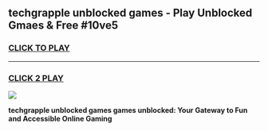
## techgrapple unblocked games - Play Unblocked Gmaes & Free #10ve5
<h3>
<a href="https://news.freeplayer.one?title=techgrapple_unblocked_games&ref=03M">CLICK TO PLAY</a></h3>
<hr>

<h3>
<a href="https://news.freeplayer.one?title=techgrapple_unblocked_games&ref=03M">CLICK 2 PLAY</a>
  
</h3>

<a href="https://news.freeplayer.one?title=techgrapple_unblocked_games&ref=03M"><img src="https://clearcache.store/games.png"></a>


**techgrapple unblocked games games unblocked: Your Gateway to Fun and Accessible Online Gaming**

